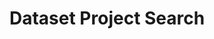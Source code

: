 
# Dataset Project Search

<link href="./pagefind/pagefind-ui.css" rel="stylesheet">
<script src="./pagefind/pagefind-ui.js" type="text/javascript"></script>
<div id="search"></div>
<script type="module">
    window.addEventListener('DOMContentLoaded', (event) => {
        new PagefindUI({ 
            element: "#search",
            baseUrl: "./"
        });
    });
</script>



